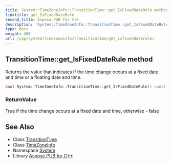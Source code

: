 ```yaml
---
title: System::TimeZoneInfo::TransitionTime::get_IsFixedDateRule method
linktitle: get_IsFixedDateRule
second_title: Aspose.PUB for C++
description: 'System::TimeZoneInfo::TransitionTime::get_IsFixedDateRule method. Returns the value that indicates if the time change occurs at a fixed date and time or a floating date and time in C++.'
type: docs
weight: 400
url: /cpp/system/timezoneinfo/transitiontime/get_isfixeddaterule/
---
```

## TransitionTime::get_IsFixedDateRule method


Returns the value that indicates if the time change occurs at a fixed date and time or a floating date and time.

```cpp
bool System::TimeZoneInfo::TransitionTime::get_IsFixedDateRule() const
```


### ReturnValue

True if the time change occurs at a fixed date and time, otherwise - false

## See Also

* Class [TransitionTime](../)
* Class [TimeZoneInfo](../../)
* Namespace [System](../../../)
* Library [Aspose.PUB for C++](../../../../)
